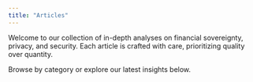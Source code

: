 ```yaml
---
title: "Articles"
---
```


Welcome to our collection of in-depth analyses on financial sovereignty, privacy, and security. Each article is crafted with care, prioritizing quality over quantity.

Browse by category or explore our latest insights below.
